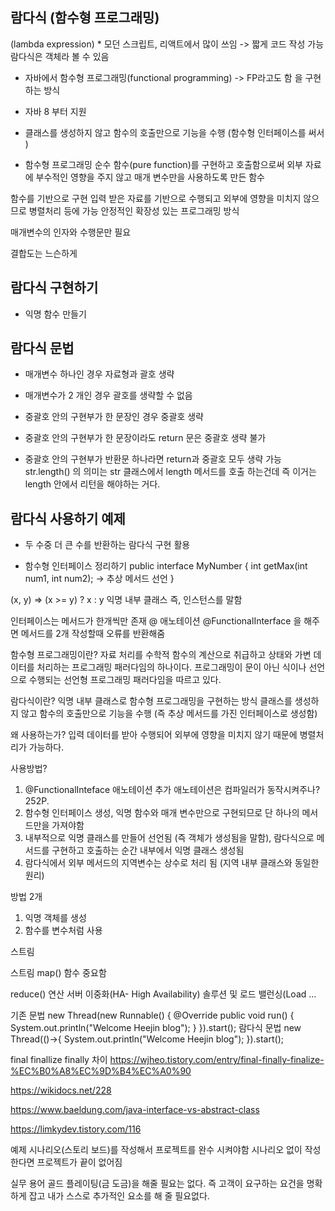 
## 람다식 (함수형 프로그래밍)
(lambda expression) * 모던 스크립트, 리액트에서 많이 쓰임 -> 짧게 코드 작성 가능
람다식은 객체라 볼 수 있음
- 자바에서 함수형 프로그래밍(functional programming) -> FP라고도 함 을 구현하는 방식
- 자바 8 부터 지원
- 클래스를 생성하지 않고 함수의 호출만으로 기능을 수행 (함수형 인터페이스를 써서 )

- 함수형 프로그래밍
순수 함수(pure function)를 구현하고 호출함으로써 외부 자료에 부수적인 영향을
주지 않고 매개 변수만을 사용하도록 만든 함수

함수를 기반으로 구현
입력 받은 자료를 기반으로 수행되고 외부에 영향을 미치지 않으므로 병렬처리 등에 가능
안정적인 확장성 있는 프로그래밍 방식

매개변수의 인자와 수행문만 필요

결합도는 느슨하게

## 람다식 구현하기
- 익명 함수 만들기



## 람다식 문법
- 매개변수 하나인 경우 자료형과 괄호 생략

- 매개변수가 2 개인 경우 괄호를 생략할 수 없음

- 중괄호 안의 구현부가 한 문장인 경우 중괄호 생략

- 중괄호 안의 구현부가 한 문장이라도 return 문은 중괄호 생략 불가

- 중괄호 안의 구현부가 반환문 하나라면 return과 중괄호 모두 생략 가능
str.length() 의 의미는 str 클래스에서 length 메서드를 호출 하는건데 즉 이거는 length 안에서 리턴을 해야하는 거다.

## 람다식 사용하기 예제
- 두 수중 더 큰 수를 반환하는 람다식 구현 활용

- 함수형 인터페이스 정리하기
public interface MyNumber {
  int getMax(int num1, int num2); -> 추상 메서드 선언
}

(x, y) => (x >= y) ? x : y 익명 내부 클래스 즉, 인스턴스를 말함

인터페이스는 메서드가 한개씩만 존재 @ 애노테이션 @FunctionalInterface 을 해주면 메서드를 2개 작성할때 오류를 반환해줌


함수형 프로그래밍이란?
자료 처리를 수학적 함수의 계산으로 취급하고 상태와 가변 데이터를 처리하는 프로그래밍 패러다임의 하나이다.
프로그래밍이 문이 아닌 식이나 선언으로 수행되는 선언형 프로그래밍 패러다임을 따르고 있다.

람다식이란?
익명 내부 클래스로 함수형 프로그래밍을 구현하는 방식
클래스를 생성하지 않고 함수의 호출만으로 기능을 수행 (즉 추상 메서드를 가진 인터페이스로 생성함)

왜 사용하는가?
입력 데이터를 받아 수행되어 외부에 영향을 미치지 않기 때문에 병렬처리가 가능하다.

사용방법?
1. @FunctionalInteface 애노테이션 추가
애노테이션은 컴파일러가 동작시켜주나? 252P.
2. 함수형 인터페이스 생성, 익명 함수와 매개 변수만으로 구현되므로 단 하나의 메서드만을 가져야함
3. 내부적으로 익명 클래스를 만들어 선언됨 (즉 객체가 생성됨을 말함), 람다식으로 메서드를 구현하고
호출하는 순간 내부에서 익명 클래스 생성됨
4. 람다식에서 외부 메서드의 지역변수는 상수로 처리 됨 (지역 내부 클래스와 동일한 원리)

방법 2개
1. 익명 객체를 생성
2. 함수를 변수처럼 사용


스트림

스트림 map() 함수 중요함

reduce() 연산
서버 이중화(HA- High Availability) 솔루션 및 로드 밸런싱(Load ...



기존 문법
new Thread(new Runnable() {
   @Override
   public void run() { 
      System.out.println("Welcome Heejin blog"); 
   }
}).start();
람다식 문법
new Thread(()->{
      System.out.println("Welcome Heejin blog");
}).start();

final finallize finally 차이
https://wjheo.tistory.com/entry/final-finally-finalize-%EC%B0%A8%EC%9D%B4%EC%A0%90

https://wikidocs.net/228

https://www.baeldung.com/java-interface-vs-abstract-class

https://limkydev.tistory.com/116

예제 시나리오(스토리 보드)를 작성해서 프로젝트를 완수 시켜야함 시나리오 없이 작성한다면 프로젝트가 끝이 없어짐

실무 용어 골드 플레이팅(금 도금)을 해줄 필요는 없다. 즉 고객이 요구하는 요건을 명확하게 잡고 내가 스스로 추가적인 요소를 해 줄 필요없다.

